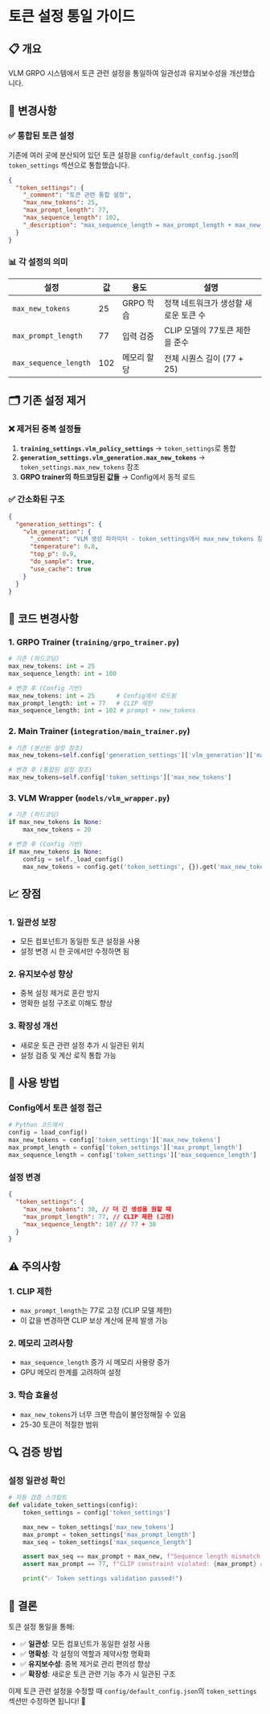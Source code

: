 # 토큰 설정 통일 가이드

## 📋 개요

VLM GRPO 시스템에서 토큰 관련 설정을 통일하여 일관성과 유지보수성을 개선했습니다.

## 🔧 변경사항

### ✅ 통합된 토큰 설정

기존에 여러 곳에 분산되어 있던 토큰 설정을 `config/default_config.json`의 `token_settings` 섹션으로 통합했습니다.

```json
{
  "token_settings": {
    "_comment": "토큰 관련 통합 설정",
    "max_new_tokens": 25,
    "max_prompt_length": 77,
    "max_sequence_length": 102,
    "_description": "max_sequence_length = max_prompt_length + max_new_tokens"
  }
}
```

### 📊 각 설정의 의미

| 설정                  | 값  | 용도        | 설명                                  |
| --------------------- | --- | ----------- | ------------------------------------- |
| `max_new_tokens`      | 25  | GRPO 학습   | 정책 네트워크가 생성할 새로운 토큰 수 |
| `max_prompt_length`   | 77  | 입력 검증   | CLIP 모델의 77토큰 제한을 준수        |
| `max_sequence_length` | 102 | 메모리 할당 | 전체 시퀀스 길이 (77 + 25)            |

## 🗂️ 기존 설정 제거

### ❌ 제거된 중복 설정들

1. **`training_settings.vlm_policy_settings`** → `token_settings`로 통합
2. **`generation_settings.vlm_generation.max_new_tokens`** → `token_settings.max_new_tokens` 참조
3. **GRPO trainer의 하드코딩된 값들** → Config에서 동적 로드

### ✅ 간소화된 구조

```json
{
  "generation_settings": {
    "vlm_generation": {
      "_comment": "VLM 생성 파라미터 - token_settings에서 max_new_tokens 참조",
      "temperature": 0.8,
      "top_p": 0.9,
      "do_sample": true,
      "use_cache": true
    }
  }
}
```

## 🔄 코드 변경사항

### 1. **GRPO Trainer (`training/grpo_trainer.py`)**

```python
# 기존 (하드코딩)
max_new_tokens: int = 25
max_sequence_length: int = 100

# 변경 후 (Config 기반)
max_new_tokens: int = 25      # Config에서 로드됨
max_prompt_length: int = 77   # CLIP 제한
max_sequence_length: int = 102 # prompt + new_tokens
```

### 2. **Main Trainer (`integration/main_trainer.py`)**

```python
# 기존 (분산된 설정 참조)
max_new_tokens=self.config['generation_settings']['vlm_generation']['max_new_tokens']

# 변경 후 (통합된 설정 참조)
max_new_tokens=self.config['token_settings']['max_new_tokens']
```

### 3. **VLM Wrapper (`models/vlm_wrapper.py`)**

```python
# 기존 (하드코딩)
if max_new_tokens is None:
    max_new_tokens = 20

# 변경 후 (Config 기반)
if max_new_tokens is None:
    config = self._load_config()
    max_new_tokens = config.get('token_settings', {}).get('max_new_tokens', 20)
```

## 📈 장점

### 1. **일관성 보장**

- 모든 컴포넌트가 동일한 토큰 설정을 사용
- 설정 변경 시 한 곳에서만 수정하면 됨

### 2. **유지보수성 향상**

- 중복 설정 제거로 혼란 방지
- 명확한 설정 구조로 이해도 향상

### 3. **확장성 개선**

- 새로운 토큰 관련 설정 추가 시 일관된 위치
- 설정 검증 및 계산 로직 통합 가능

## 🎯 사용 방법

### Config에서 토큰 설정 접근

```python
# Python 코드에서
config = load_config()
max_new_tokens = config['token_settings']['max_new_tokens']
max_prompt_length = config['token_settings']['max_prompt_length']
max_sequence_length = config['token_settings']['max_sequence_length']
```

### 설정 변경

```json
{
  "token_settings": {
    "max_new_tokens": 30, // 더 긴 생성을 원할 때
    "max_prompt_length": 77, // CLIP 제한 (고정)
    "max_sequence_length": 107 // 77 + 30
  }
}
```

## ⚠️ 주의사항

### 1. **CLIP 제한**

- `max_prompt_length`는 77로 고정 (CLIP 모델 제한)
- 이 값을 변경하면 CLIP 보상 계산에 문제 발생 가능

### 2. **메모리 고려사항**

- `max_sequence_length` 증가 시 메모리 사용량 증가
- GPU 메모리 한계를 고려하여 설정

### 3. **학습 효율성**

- `max_new_tokens`가 너무 크면 학습이 불안정해질 수 있음
- 25-30 토큰이 적절한 범위

## 🔍 검증 방법

### 설정 일관성 확인

```python
# 자동 검증 스크립트
def validate_token_settings(config):
    token_settings = config['token_settings']

    max_new = token_settings['max_new_tokens']
    max_prompt = token_settings['max_prompt_length']
    max_seq = token_settings['max_sequence_length']

    assert max_seq == max_prompt + max_new, f"Sequence length mismatch: {max_prompt} + {max_new} ≠ {max_seq}"
    assert max_prompt == 77, f"CLIP constraint violated: {max_prompt} ≠ 77"

    print("✅ Token settings validation passed!")
```

## 🎉 결론

토큰 설정 통일을 통해:

- ✅ **일관성**: 모든 컴포넌트가 동일한 설정 사용
- ✅ **명확성**: 각 설정의 역할과 제약사항 명확화
- ✅ **유지보수성**: 중복 제거로 관리 편의성 향상
- ✅ **확장성**: 새로운 토큰 관련 기능 추가 시 일관된 구조

이제 토큰 관련 설정을 수정할 때 `config/default_config.json`의 `token_settings` 섹션만 수정하면 됩니다! 🚀
